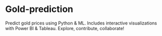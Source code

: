 # Gold-prediction
Predict gold prices using Python &amp; ML. Includes interactive visualizations with Power BI &amp; Tableau. Explore, contribute, collaborate!
